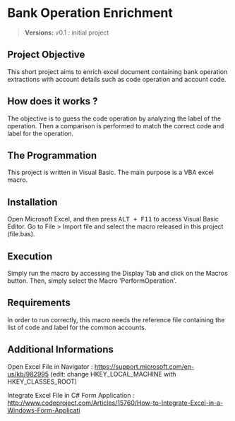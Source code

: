Bank Operation Enrichment
===================

> **Versions:**
> v0.1 : initial project

Project Objective
-------------
This short project aims to enrich excel document containing bank operation extractions with account details such as code operation and account code.

How does it works ?
-------------
The objective is to guess the code operation by analyzing the label of the operation. 
Then a comparison is performed to match the correct code and label for the operation.

The Programmation
-------------
This project is written in Visual Basic. The main purpose is a VBA excel macro.

Installation
-------------
Open Microsoft Excel, and then press <kbd>ALT + F11</kbd> to access Visual Basic Editor.
Go to File > Import file and select the macro released in this project (file.bas).

Execution
-------------
Simply run the macro by accessing the Display Tab and click on the Macros button. Then, simply select the Macro 'PerformOperation'.

Requirements
-------------
In order to run correctly, this macro needs the reference file containing the list of code and label for the common accounts.

Additional Informations
-------------
Open Excel File in Navigator : https://support.microsoft.com/en-us/kb/982995 (edit: change HKEY_LOCAL_MACHINE with HKEY_CLASSES_ROOT)

Integrate Excel File in C# Form Application : http://www.codeproject.com/Articles/15760/How-to-Integrate-Excel-in-a-Windows-Form-Applicati
